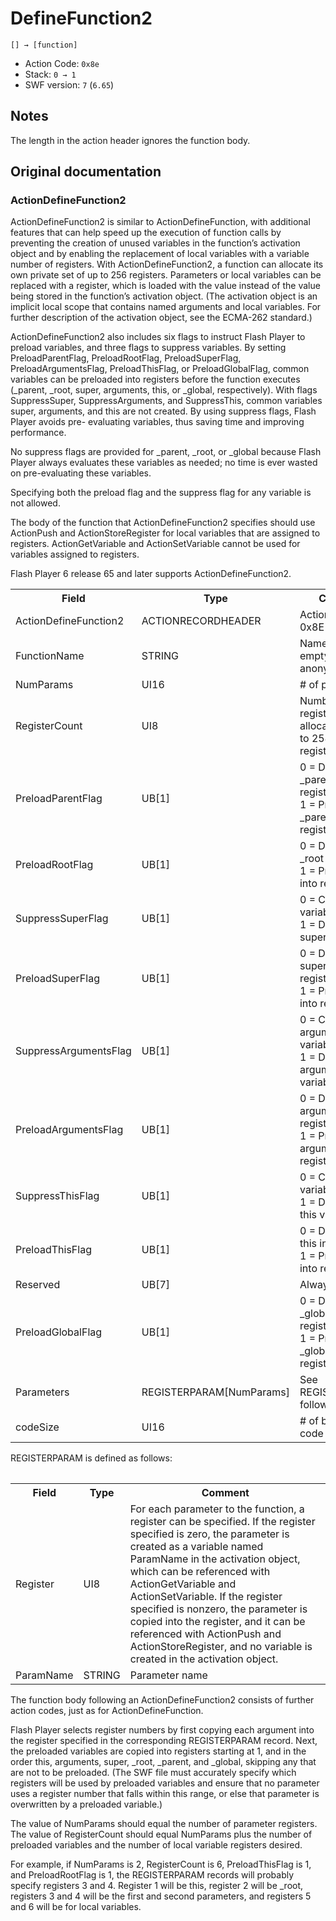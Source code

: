 # DefineFunction2

```
[] → [function]
```

- Action Code: `0x8e`
- Stack: `0 → 1`
- SWF version: `7` (`6.65`)

## Notes

The length in the action header ignores the function body.

## Original documentation

### ActionDefineFunction2

ActionDefineFunction2 is similar to ActionDefineFunction, with additional features that can help speed up the
execution of function calls by preventing the creation of unused variables in the function’s activation object and
by enabling the replacement of local variables with a variable number of registers. With ActionDefineFunction2,
a function can allocate its own private set of up to 256 registers. Parameters or local variables can be replaced
with a register, which is loaded with the value instead of the value being stored in the function’s activation
object. (The activation object is an implicit local scope that contains named arguments and local variables. For
further description of the activation object, see the ECMA-262 standard.)

ActionDefineFunction2 also includes six flags to instruct Flash Player to preload variables, and three flags to
suppress variables. By setting PreloadParentFlag, PreloadRootFlag, PreloadSuperFlag, PreloadArgumentsFlag,
PreloadThisFlag, or PreloadGlobalFlag, common variables can be preloaded into registers before the function
executes (_parent, _root, super, arguments, this, or _global, respectively). With flags SuppressSuper,
SuppressArguments, and SuppressThis, common variables super, arguments, and this are not created. By using
suppress flags, Flash Player avoids pre- evaluating variables, thus saving time and improving performance.

No suppress flags are provided for _parent, _root, or _global because Flash Player always evaluates these
variables as needed; no time is ever wasted on pre-evaluating these variables.

Specifying both the preload flag and the suppress flag for any variable is not allowed.

The body of the function that ActionDefineFunction2 specifies should use ActionPush and ActionStoreRegister
for local variables that are assigned to registers. ActionGetVariable and ActionSetVariable cannot be used for
variables assigned to registers.

Flash Player 6 release 65 and later supports ActionDefineFunction2.

<table>
<tr>
  <th>Field</th>
  <th>Type</th>
  <th>Comment</th>
</tr>
<tr>
  <td>ActionDefineFunction2</td>
  <td>ACTIONRECORDHEADER</td>
  <td>ActionCode = 0x8E</td>
</tr>
<tr>
  <td>FunctionName</td>
  <td>STRING</td>
  <td>Name of function, empty if anonymous</td>
</tr>
<tr>
  <td>NumParams</td>
  <td>UI16</td>
  <td># of parameters</td>
</tr>
<tr>
  <td>RegisterCount</td>
  <td>UI8</td>
  <td>
    Number of registers to allocate, (from 0 to 254) up to 255 registers
  </td>
</tr>
<tr>
  <td>PreloadParentFlag</td>
  <td>UB[1]</td>
  <td>
    0 = Don’t preload _parent into register<br />
    1 = Preload _parent into register
  </td>
</tr>
<tr>
  <td>PreloadRootFlag</td>
  <td>UB[1]</td>
  <td>
    0 = Don’t preload _root into register<br />
    1 = Preload _root into register
  </td>
</tr>
<tr>
  <td>SuppressSuperFlag</td>
  <td>UB[1]</td>
  <td>
    0 = Create super variable<br />
    1 = Don't create super variable
  </td>
</tr>
<tr>
  <td>PreloadSuperFlag</td>
  <td>UB[1]</td>
  <td>
    0 = Don’t preload super into register<br />
    1 = Preload super into register
  </td>
</tr>
<tr>
  <td>SuppressArgumentsFlag</td>
  <td>UB[1]</td>
  <td>
    0 = Create arguments variable<br />
    1 = Don't create arguments variable
  </td>
</tr>
<tr>
  <td>PreloadArgumentsFlag</td>
  <td>UB[1]</td>
  <td>
    0 = Don’t preload arguments into register<br />
    1 = Preload arguments into register
  </td>
</tr>
<tr>
  <td>SuppressThisFlag</td>
  <td>UB[1]</td>
  <td>
    0 = Create this variable<br />
    1 = Don't create this variable
  </td>
</tr>
<tr>
  <td>PreloadThisFlag</td>
  <td>UB[1]</td>
  <td>
    0 = Don’t preload this into register<br />
    1 = Preload this into register
  </td>
</tr>
<tr>
  <td>Reserved</td>
  <td>UB[7]</td>
  <td>Always 0</td>
</tr>
<tr>
  <td>PreloadGlobalFlag</td>
  <td>UB[1]</td>
  <td>
    0 = Don’t preload _global into register<br />
    1 = Preload _global into register
  </td>
</tr>
<tr>
  <td>Parameters</td>
  <td>REGISTERPARAM[NumParams]</td>
  <td>See REGISTERPARAM, following</td>
</tr>
<tr>
  <td>codeSize</td>
  <td>UI16</td>
  <td># of bytes of code that follow</td>
</tr>
<table>

REGISTERPARAM is defined as follows:

<table>
<tr>
  <th>Field</th>
  <th>Type</th>
  <th>Comment</th>
</tr>
<tr>
  <td>Register</td>
  <td>UI8</td>
  <td>
    For each parameter to the function, a register can be specified. If the
    register specified is zero, the parameter is created as a variable named
    ParamName in the activation object, which can be referenced with
    ActionGetVariable and ActionSetVariable. If the register specified is
    nonzero, the parameter is copied into the register, and it can be
    referenced with ActionPush and ActionStoreRegister, and no variable is
    created in the activation object.
  </td>
</tr>
<tr>
  <td>ParamName</td>
  <td>STRING</td>
  <td>Parameter name</td>
</tr>
<table>

The function body following an ActionDefineFunction2 consists of further action codes, just as for
ActionDefineFunction.

Flash Player selects register numbers by first copying each argument into the register specified in the
corresponding REGISTERPARAM record. Next, the preloaded variables are copied into registers starting at 1, and
in the order this, arguments, super, _root, _parent, and _global, skipping any that are not to be preloaded. (The
SWF file must accurately specify which registers will be used by preloaded variables and ensure that no
parameter uses a register number that falls within this range, or else that parameter is overwritten by a
preloaded variable.)

The value of NumParams should equal the number of parameter registers. The value of RegisterCount should
equal NumParams plus the number of preloaded variables and the number of local variable registers desired.

For example, if NumParams is 2, RegisterCount is 6, PreloadThisFlag is 1, and PreloadRootFlag is 1, the
REGISTERPARAM records will probably specify registers 3 and 4. Register 1 will be this, register 2 will be _root,
registers 3 and 4 will be the first and second parameters, and registers 5 and 6 will be for local variables.
